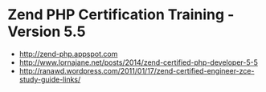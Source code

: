 # Zend PHP Certification Training - Version 5.5

* http://zend-php.appspot.com
* http://www.lornajane.net/posts/2014/zend-certified-php-developer-5-5
* http://ranawd.wordpress.com/2011/01/17/zend-certified-engineer-zce-study-guide-links/


